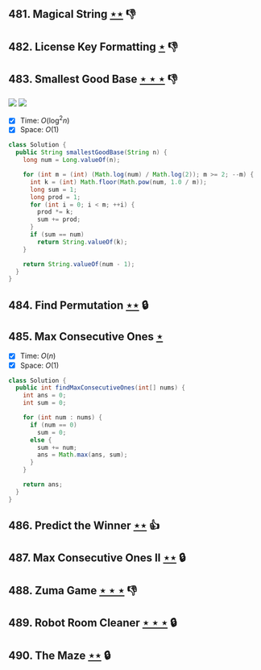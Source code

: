 ## 481. Magical String [$\star\star$](https://leetcode.com/problems/magical-string) :thumbsdown:

## 482. License Key Formatting [$\star$](https://leetcode.com/problems/license-key-formatting) :thumbsdown:

## 483. Smallest Good Base [$\star\star\star$](https://leetcode.com/problems/smallest-good-base) :thumbsdown:

![](https://img.shields.io/badge/-Binary%20Search-1B813E.svg?style=flat-square) ![](https://img.shields.io/badge/-Math-434343.svg?style=flat-square)

- [x] Time: $O(\log^2n)$
- [x] Space: $O(1)$

```java
class Solution {
  public String smallestGoodBase(String n) {
    long num = Long.valueOf(n);

    for (int m = (int) (Math.log(num) / Math.log(2)); m >= 2; --m) {
      int k = (int) Math.floor(Math.pow(num, 1.0 / m));
      long sum = 1;
      long prod = 1;
      for (int i = 0; i < m; ++i) {
        prod *= k;
        sum += prod;
      }
      if (sum == num)
        return String.valueOf(k);
    }

    return String.valueOf(num - 1);
  }
}
```

## 484. Find Permutation [$\star\star$](https://leetcode.com/problems/find-permutation) 🔒

## 485. Max Consecutive Ones [$\star$](https://leetcode.com/problems/max-consecutive-ones)

- [x] Time: $O(n)$
- [x] Space: $O(1)$

```java
class Solution {
  public int findMaxConsecutiveOnes(int[] nums) {
    int ans = 0;
    int sum = 0;

    for (int num : nums) {
      if (num == 0)
        sum = 0;
      else {
        sum += num;
        ans = Math.max(ans, sum);
      }
    }

    return ans;
  }
}
```

## 486. Predict the Winner [$\star\star$](https://leetcode.com/problems/predict-the-winner) :thumbsup:

## 487. Max Consecutive Ones II [$\star\star$](https://leetcode.com/problems/max-consecutive-ones-ii) 🔒

## 488. Zuma Game [$\star\star\star$](https://leetcode.com/problems/zuma-game) :thumbsdown:

## 489. Robot Room Cleaner [$\star\star\star$](https://leetcode.com/problems/robot-room-cleaner) 🔒

## 490. The Maze [$\star\star$](https://leetcode.com/problems/the-maze) 🔒

